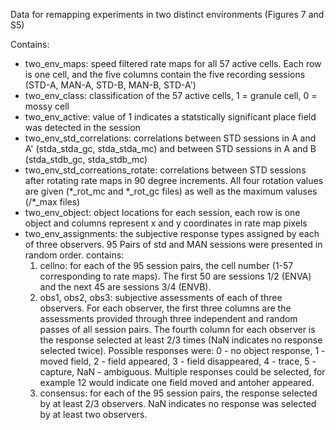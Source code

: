 Data for remapping experiments in two distinct environments (Figures 7 and S5)


Contains:

* two_env_maps: speed filtered rate maps for all 57 active cells. Each row is one cell, and the five columns contain the five recording sessions (STD-A, MAN-A, STD-B, MAN-B, STD-A')
* two_env_class: classification of the 57 active cells, 1 = granule cell, 0 = mossy cell
* two_env_active: value of 1 indicates a statstically significant place field was detected in the session
* two_env_std_correlations: correlations between STD sessions in A and A' (stda_stda_gc, stda_stda_mc) and between STD sessions in A and B (stda_stdb_gc, stda_stdb_mc)
* two_env_std_correations_rotate: correlations between STD sessions after rotating rate maps in 90 degree increments. All four rotation values are given (\*_rot_mc and \*_rot_gc files) as well as the maximum valuses (/*_max files)
* two_env_object: object locations for each session, each row is one object and columns represent x and y coordinates in rate map pixels
* two_env_assignments: the subjective response types assigned by each of three observers. 95 Pairs of std and MAN sessions were presented in random order. contains:
  1) cellno: for each of the 95 session pairs, the cell number (1-57 corresponding to rate maps). The first 50 are sessions 1/2 (ENVA) and the next 45 are sessions 3/4 (ENVB).
  2) obs1, obs2, obs3: subjective assessments of each of three observers. For each observer, the first three columns are the assessments provided through three independent and random passes of all session pairs. The fourth column for each observer is the response selected at least 2/3 times (NaN indicates no response selected twice). Possible responses were: 0 - no object response, 1 - moved field, 2 - field appeared, 3 - field disappeared, 4 - trace, 5 - capture, NaN - ambiguous. Multiple responses could be selected, for example 12 would indicate one field moved and antoher appeared.
  3) consensus: for each of the 95 session pairs, the response selected by at least 2/3 observers. NaN indicates no response was selected by at least two observers.
